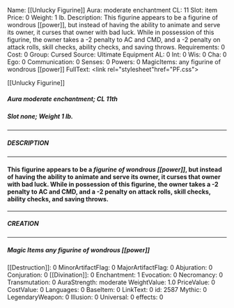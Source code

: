 Name: [[Unlucky Figurine]]
Aura: moderate enchantment
CL: 11
Slot: item
Price: 0
Weight: 1 lb.
Description: This figurine appears to be a figurine of wondrous [[power]], but instead of having the ability to animate and serve its owner, it curses that owner with bad luck. While in possession of this figurine, the owner takes a -2 penalty to AC and CMD, and a -2 penalty on attack rolls, skill checks, ability checks, and saving throws.
Requirements: 0
Cost: 0
Group: Cursed
Source: Ultimate Equipment
AL: 0
Int: 0
Wis: 0
Cha: 0
Ego: 0
Communication: 0
Senses: 0
Powers: 0
MagicItems: any figurine of wondrous [[power]]
FullText: <link rel="stylesheet"href="PF.css"><div class="heading"><p class="alignleft">[[Unlucky Figurine]]</p><div style="clear: both;"></div></div><div><h5><b>Aura </b>moderate enchantment; <b>CL </b>11th</h5><h5><b>Slot </b>none; <b>Weight </b>1 lb.</h5></div><hr/><div><h5><b>DESCRIPTION</b></h5></div><hr/><div><h4><p>This figurine appears to be a <i>figurine of wondrous [[power]]</i>, but instead of having the ability to animate and serve its owner, it curses that owner with bad luck. While in possession of this figurine, the owner takes a -2 penalty to AC and CMD, and a -2 penalty on attack rolls, skill checks, ability checks, and saving throws.</p></h4></div><hr/><div><h5><b>CREATION</b></h5></div><hr/><div><h5><b>Magic Items </b>any <i>figurine of wondrous [[power]]</i></h5></div>
[[Destruction]]: 0
MinorArtifactFlag: 0
MajorArtifactFlag: 0
Abjuration: 0
Conjuration: 0
[[Divination]]: 0
Enchantment: 1
Evocation: 0
Necromancy: 0
Transmutation: 0
AuraStrength: moderate
WeightValue: 1.0
PriceValue: 0
CostValue: 0
Languages: 0
BaseItem: 0
LinkText: 0
id: 2587
Mythic: 0
LegendaryWeapon: 0
Illusion: 0
Universal: 0
effects: 0
